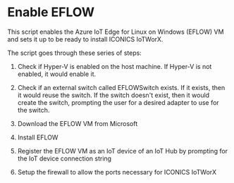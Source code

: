 # Enable EFLOW
This script enables the Azure IoT Edge for Linux on Windows (EFLOW) VM and sets it up to be ready to install ICONICS IoTWorX.  

The script goes through these series of steps:

1. Check if Hyper-V is enabled on the host machine. If Hyper-V is not enabled, it would enable it.

2. Check if an external switch called EFLOWSwitch exists. If it exists, then it would reuse the switch. If the switch doesn't exist, then it would create the switch, prompting the user for a desired adapter to use for the switch.

3. Download the EFLOW VM from Microsoft

4. Install EFLOW

5. Register the EFLOW VM as an IoT device of an IoT Hub by prompting for the IoT device connection string

6. Setup the firewall to allow the ports necessary for ICONICS IoTWorX